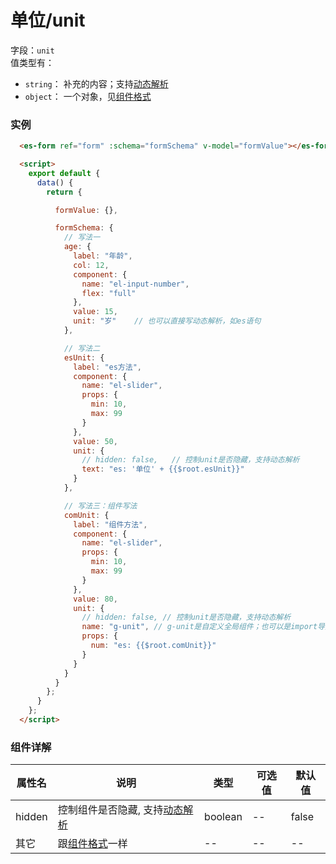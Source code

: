 # 单位/unit

字段：`unit`<br/>
值类型有：
- `string`： 补充的内容；支持[动态解析](./com-standard.md)
- `object`： 一个对象，见[组件格式](./com-format.md)

<style lang="scss">
.demo-block {
  /* .es-form .es-form-unit {
    font-family: "Helvetica Neue",Helvetica,"PingFang SC","Hiragino Sans GB","Microsoft YaHei","\5FAE\8F6F\96C5\9ED1",Arial,sans-serif;
  } */

  .el-slider {
    margin-left: 12px;
    margin-right: 12px;
  }
}
</style>

### 实例

<ClientOnly>
  <demo-block>

  ```html
    <es-form ref="form" :schema="formSchema" v-model="formValue"></es-form>

    <script>
      export default {
        data() {
          return {

            formValue: {},

            formSchema: {
              // 写法一
              age: {
                label: "年龄",
                col: 12,
                component: {
                  name: "el-input-number",
                  flex: "full"
                },
                value: 15,
                unit: "岁"    // 也可以直接写动态解析，如es语句
              },

              // 写法二
              esUnit: {
                label: "es方法",
                component: {
                  name: "el-slider",
                  props: {
                    min: 10,
                    max: 99
                  }
                },
                value: 50,
                unit: {
                  // hidden: false,   // 控制unit是否隐藏，支持动态解析
                  text: "es: '单位' + {{$root.esUnit}}"
                }
              },

              // 写法三：组件写法
              comUnit: {
                label: "组件方法",
                component: {
                  name: "el-slider",
                  props: {
                    min: 10,
                    max: 99
                  }
                },
                value: 80,
                unit: {
                  // hidden: false, // 控制unit是否隐藏，支持动态解析
                  name: "g-unit", // g-unit是自定义全局组件；也可以是import导入的局部组件
                  props: {
                    num: "es: {{$root.comUnit}}"
                  }
                }
              }
            }
          };
        }
      };
    </script>
  ```
  </demo-block>
</ClientOnly>

### 组件详解

| 属性名 | 说明 | 类型 | 可选值| 默认值
| -- | -- | -- | -- | -- 
| hidden | 控制组件是否隐藏, 支持[动态解析](./com-standard.md) | boolean | -- | false
| 其它 | 跟[组件格式](./com-format.md)一样 | -- | -- | --
